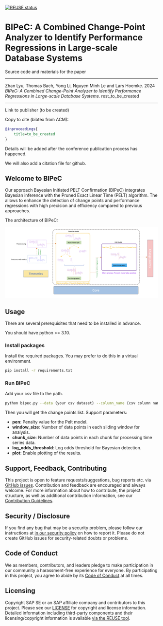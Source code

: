 [![REUSE status](https://api.reuse.software/badge/github.com/SAP/BIPeC-A-Combined-Change-Point-Analyzer)](https://api.reuse.software/info/github.com/SAP/BIPeC-A-Combined-Change-Point-Analyzer)

# BIPeC: A Combined Change-Point Analyzer to Identify Performance Regressions in Large-scale Database Systems

Source code and materials for the paper

----

Zhan Lyu, Thomas Bach, Yong Li, Nguyen Minh Le and Lars Hoemke.
2024
_BIPeC: A Combined Change-Point Analyzer to Identify Performance Regressions in Large-scale Database Systems_.
rest_to_be_created

----

Link to publisher (to be created)

Copy to cite (bibtex from ACM):

``` bibtex
@inproceedings{
    title=to_be_created
}
```

Details will be added after the conference publication process has happened.

We will also add a citation file for github.

## Welcome to BIPeC

Our approach Bayesian Initiated PELT Confirmation (BIPeC) integrates Bayesian inference with the Pruned Exact Linear Time (PELT) algorithm. 
The allows to enhance the detection of change points and performance regressions with high precision and efficiency compared to previous approaches.

The architecture of BIPeC:

![Architecture Picture](art.png "Architecture Picture")

## Usage

There are several prerequisites that need to be installed in advance.

You should have python >= 3.10.

### Install packages

Install the required packages.
You may prefer to do this in a virtual environment.

``` bash
pip install -r requirements.txt
```

### Run BIPeC

Add your csv file to the path.

``` bash
python bipec.py --data {your csv dataset} --column_name {csv column name}
```

Then you will get the change points list.
Support parameters:

* **pen**: Penalty value for the Pelt model.
* **window_size**: Number of data points in each sliding window for analysis.
* **chunk_size**: Number of data points in each chunk for processing time series data.
* **log_odds_threshold**: Log odds threshold for Bayesian detection.
* **plot**: Enable plotting of the results.


## Support, Feedback, Contributing

This project is open to feature requests/suggestions, bug reports etc. via [GitHub issues](https://github.com/SAP/BIPeC-a-Combined-Change-Point-Analyzer/issues). Contribution and feedback are encouraged and always welcome. For more information about how to contribute, the project structure, as well as additional contribution information, see our [Contribution Guidelines](CONTRIBUTING.md).

## Security / Disclosure

If you find any bug that may be a security problem, please follow our instructions at [in our security policy](https://github.com/SAP/BIPeC-a-Combined-Change-Point-Analyzer/security/policy) on how to report it. Please do not create GitHub issues for security-related doubts or problems.

## Code of Conduct

We as members, contributors, and leaders pledge to make participation in our community a harassment-free experience for everyone. By participating in this project, you agree to abide by its [Code of Conduct](https://github.com/SAP/.github/blob/main/CODE_OF_CONDUCT.md) at all times.

## Licensing

Copyright SAP SE or an SAP affiliate company and contributors to this project. Please see our [LICENSE](LICENSE) for copyright and license information. Detailed information including third-party components and their licensing/copyright information is available [via the REUSE tool](https://api.reuse.software/info/github.com/SAP/BIPeC-a-Combined-Change-Point-Analyzer).
